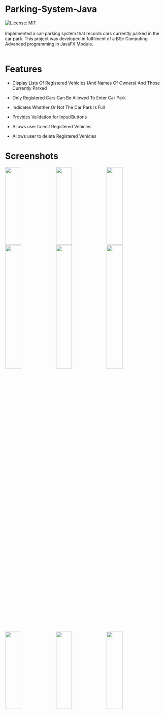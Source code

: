 # Parking-System-Java
[![License: MIT](https://img.shields.io/badge/License-MIT-yellow.svg)](https://opensource.org/licenses/MIT)
<br><br>
Implemented a car-parking system that records cars currently parked in the car park. This project was developed in fulfilment of a BSc Computing Advanced programming in JavaFX Module. <br><br>


# Features
- Display Lists Of Registered Vehicles (And Names Of Owners) And Those Currently Parked

- Only Registered Cars Can Be Allowed To Enter Car Park
- Indicates Whether Or Not The Car Park Is Full
- Provides Validation for Input/Buttons
- Allows user to edit Registered Vehicles
- Allows user to delete  Registered Vehicles

# Screenshots 
<p align="left">
<img src="https://user-images.githubusercontent.com/36270763/135843745-44421873-5fe6-48cb-8572-919a78f5fefd.png" width="32%" height="250">
<img src="https://user-images.githubusercontent.com/36270763/135843750-046c4408-d421-4ddb-9d04-f81ce6eed905.png" width="32%" height="250">
<img src="https://user-images.githubusercontent.com/36270763/135843753-60b46f2d-e3fe-4ad8-becb-cfc31d024a76.png" width="32%" height="250">
<img src="https://user-images.githubusercontent.com/36270763/135843765-a9b381d2-7f14-43f4-8d5a-3cb8024980db.png" width="32%">
<img src="https://user-images.githubusercontent.com/36270763/135843775-9bf9ecd2-65da-4c02-8529-34ad818802b5.png" width="32%">
<img src="https://user-images.githubusercontent.com/36270763/135843778-34812a6b-e17f-4eb1-a3c8-7e0980b0b672.png" width="32%">
<img src="https://user-images.githubusercontent.com/36270763/135843785-d49f1fe9-094e-4223-958f-463044cbf3c0.png" width="32%" height="250">
<img src="https://user-images.githubusercontent.com/36270763/135843805-fc5612f2-558b-44e7-b6fd-7340b175b78c.png" width="32%" height="250">
<img src="https://user-images.githubusercontent.com/36270763/135843817-14d14b2c-0be2-4f78-991e-b3486034c098.jpg" width="32%" height="250">
</p>
